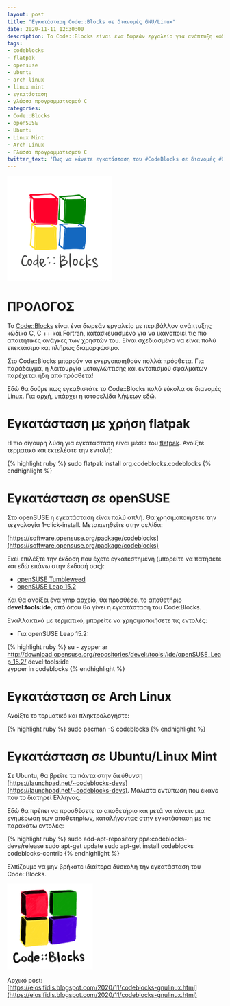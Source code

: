 ```yaml
---
layout: post
title: "Εγκατάσταση Code::Blocks σε διανομές GNU/Linux"
date: 2020-11-11 12:30:00
description: Το Code::Blocks είναι ένα δωρεάν εργαλείο για ανάπτυξη κώδικα C, C++ και Fortran. Πως όμως γίνεται εγκατάσταση σε διανομές GNU/Linux;
tags:
- codeblocks
- flatpak
- opensuse
- ubuntu
- arch linux
- linux mint
- εγκατάσταση
- γλώσσα προγραμματισμού C
categories:
- Code::Blocks
- openSUSE
- Ubuntu
- Linux Mint
- Arch Linux
- Γλώσσα προγραμματισμού C
twitter_text: 'Πως να κάνετε εγκατάσταση του #CodeBlocks σε διανομές #GNU / #Linux'
---
```


![Code:Blocks Logo](/post_images/codeblocks/code-blocks.png "codeblocks.org")

# ΠΡΟΛΟΓΟΣ

Το [Code::Blocks](http://www.codeblocks.org) είναι ένα δωρεάν εργαλείο με περιβάλλον ανάπτυξης κώδικα C, C ++ και Fortran, κατασκευασμένο για να ικανοποιεί τις πιο απαιτητικές ανάγκες των χρηστών του. Είναι σχεδιασμένο να είναι πολύ επεκτάσιμο και πλήρως διαμορφώσιμο.

Στο Code::Blocks μπορούν να ενεργοποιηθούν πολλά πρόσθετα. Για παράδειγμα, η λειτουργία μεταγλώττισης και εντοπισμού σφαλμάτων παρέχεται ήδη από πρόσθετα!

Εδώ θα δούμε πως εγκαθιστάτε το Code::Blocks πολύ εύκολα σε διανομές Linux. Για αρχή, υπάρχει η ιστοσελίδα [λήψεων εδώ](http://www.codeblocks.org/downloads/binaries).

# Εγκατάσταση με χρήση flatpak

Η πιο σίγουρη λύση για εγκατάσταση είναι μέσω του [flatpak](https://eiosifidis.blogspot.com/search/label/flatpak).
Ανοίξτε τερματικό και εκτελέστε την εντολή:

{% highlight ruby %}
sudo flatpak install org.codeblocks.codeblocks
{% endhighlight %}

# Εγκατάσταση σε openSUSE

Στο openSUSE η εγκατάσταση είναι πολύ απλή. Θα χρησιμοποιήσετε την τεχνολογία 1-click-install. Μετακινηθείτε στην σελίδα:

[https://software.opensuse.org/package/codeblocks](https://software.opensuse.org/package/codeblocks)

Εκεί επιλέξτε την έκδοση που έχετε εγκατεστημένη (μπορείτε να πατήσετε και εδώ επάνω στην έκδοσή σας):

* [openSUSE Tumbleweed](https://software.opensuse.org/ymp/devel:tools:ide/openSUSE_Factory/codeblocks.ymp?base=openSUSE%3AFactory&amp;query=codeblocks)
* [openSUSE Leap 15.2](https://software.opensuse.org/ymp/devel:tools:ide/openSUSE_Leap_15.2/codeblocks.ymp?base=openSUSE%3ALeap%3A15.2&amp;query=codeblocks)

Και θα ανοίξει ένα ymp αρχείο, θα προσθέσει το αποθετήριο **devel:tools:ide**, από όπου θα γίνει η εγκατάσταση του Code:Blocks.

Εναλλακτικά με τερματικό, μπορείτε να χρησιμοποιήσετε τις εντολές:

- Για openSUSE Leap 15.2:

{% highlight ruby %}
su -
zypper ar http://download.opensuse.org/repositories/devel:/tools:/ide/openSUSE_Leap_15.2/ devel:tools:ide<br />
zypper in codeblocks
{% endhighlight %}

# Εγκατάσταση σε Arch Linux

Ανοίξτε το τερματικό και πληκτρολογήστε:

{% highlight ruby %}
sudo pacman -S codeblocks
{% endhighlight %}

# Εγκατάσταση σε Ubuntu/Linux Mint

Σε Ubuntu, θα βρείτε τα πάντα στην διεύθυνση [https://launchpad.net/~codeblocks-devs](https://launchpad.net/~codeblocks-devs). Μάλιστα εντύπωση που έκανε που το διατηρεί Ελληνας.

Εδώ θα πρέπει να προσθέσετε το αποθετήριο και μετά να κάνετε μια ενημέρωση των αποθετηρίων, καταλήγοντας στην εγκατάσταση με τις παρακάτω εντολές:

{% highlight ruby %}
sudo add-apt-repository ppa:codeblocks-devs/release
sudo apt-get update
sudo apt-get install codeblocks codeblocks-contrib
{% endhighlight %}

Ελπίζουμε να μην βρήκατε ιδιαίτερα δύσκολη την εγκατάσταση του Code::Blocks.

![Code:Blocks Logo](/post_images/codeblocks/codeblocks.png "codeblocks.org")

Αρχικό post:  
[https://eiosifidis.blogspot.com/2020/11/codeblocks-gnulinux.html](https://eiosifidis.blogspot.com/2020/11/codeblocks-gnulinux.html)
